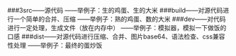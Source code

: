 ###3src——源代码
	——举例子：生的鸡蛋、生的大米
###build——对源代码进行一个简单的合并、压缩
	——举例子：熟的鸡蛋、数的大米
###dev——对代码进行一定处理，生成文件（放在内存中）
	——举例子：模拟器，模拟一下做饭的口感
###dist——对源代码进行压缩、合并、图片base64、语法检查、css兼容性处理
	——举例子：最终的蛋炒饭